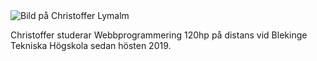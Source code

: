 <div class = "byline">
    <img src="img/kmom06/me1080x1440.jpg" class="byline-image" alt="Bild på Christoffer Lymalm">
   <p class = "byline-text">Christoffer studerar Webbprogrammering 120hp på distans vid Blekinge Tekniska Högskola sedan hösten 2019. </p>
</div>
